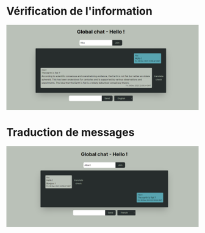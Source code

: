 # Vérification de l'information
![img.png](img.png)

# Traduction de messages
![img_1.png](img_1.png)


